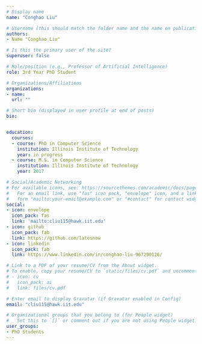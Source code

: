 ```yaml
---
# Display name
name: "Conghao Liu"

# Username (this should match the folder name and the name on publications)
authors:
- Name "Conghao Liu"

# Is this the primary user of the site?
superuser: false

# Role/position (e.g., Professor of Artificial Intelligence)
role: 3rd Year PhD Student

# Organizations/Affiliations
organizations:
- name: 
  url: ""

# Short bio (displayed in user profile at end of posts)
bio: 


education:
  courses:
  - course: PhD in Computer Science
    institution: Illinois Institute of Technology
    year: in progress
  - course: M.S. in Computer Science
    institution: Illinois Institute of Technology
    year: 2017

# Social/Academic Networking
# For available icons, see: https://sourcethemes.com/academic/docs/page-builder/#icons
#   For an email link, use "fas" icon pack, "envelope" icon, and a link in the
#   form "mailto:your-email@example.com" or "#contact" for contact widget.
social:
- icon: envelope
  icon_pack: fas
  link: 'mailto:cliu115@hawk.iit.edu'
- icon: github
  icon_pack: fab
  link: https://github.com/latesnow
- icon: linkedin
  icon_pack: fab
  link: https://www.linkedin.com/in/conghao-liu-967290126/

# Link to a PDF of your resume/CV from the About widget.
# To enable, copy your resume/CV to `static/files/cv.pdf` and uncomment the lines below.
# - icon: cv
#   icon_pack: ai
#   link: files/cv.pdf

# Enter email to display Gravatar (if Gravatar enabled in Config)
email: "cliu115@hawk.iit.edu"

# Organizational groups that you belong to (for People widget)
#   Set this to `[]` or comment out if you are not using People widget.
user_groups:
- PhD Students
---
```

